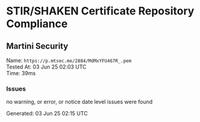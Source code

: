 # STIR/SHAKEN Certificate Repository Compliance

## Martini Security

Name: `https://p.mtsec.me/2884/MdMxYFU467R_.pem`\
Tested At: 03 Jun 25 02:03 UTC\
Time: 39ms

### Issues

no warning, or error, or notice date level issues were found

Generated: 03 Jun 25 02:15 UTC